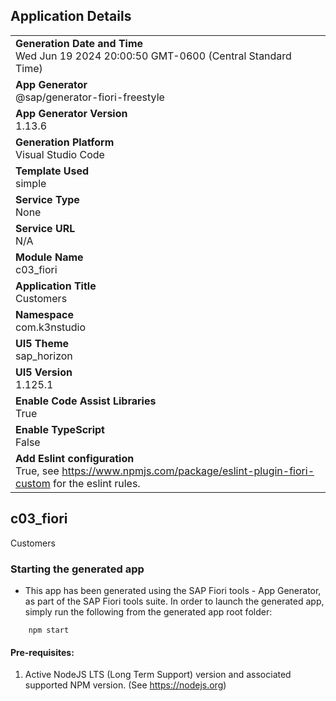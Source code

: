 ## Application Details
|               |
| ------------- |
|**Generation Date and Time**<br>Wed Jun 19 2024 20:00:50 GMT-0600 (Central Standard Time)|
|**App Generator**<br>@sap/generator-fiori-freestyle|
|**App Generator Version**<br>1.13.6|
|**Generation Platform**<br>Visual Studio Code|
|**Template Used**<br>simple|
|**Service Type**<br>None|
|**Service URL**<br>N/A
|**Module Name**<br>c03_fiori|
|**Application Title**<br>Customers|
|**Namespace**<br>com.k3nstudio|
|**UI5 Theme**<br>sap_horizon|
|**UI5 Version**<br>1.125.1|
|**Enable Code Assist Libraries**<br>True|
|**Enable TypeScript**<br>False|
|**Add Eslint configuration**<br>True, see https://www.npmjs.com/package/eslint-plugin-fiori-custom for the eslint rules.|

## c03_fiori

Customers

### Starting the generated app

-   This app has been generated using the SAP Fiori tools - App Generator, as part of the SAP Fiori tools suite.  In order to launch the generated app, simply run the following from the generated app root folder:

```
    npm start
```

#### Pre-requisites:

1. Active NodeJS LTS (Long Term Support) version and associated supported NPM version.  (See https://nodejs.org)


